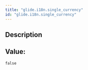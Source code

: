 ```yaml
---
title: "glide.i18n.single_currency"
id: "glide.i18n.single_currency"
---
```

## Description



## Value: 
```
false
```